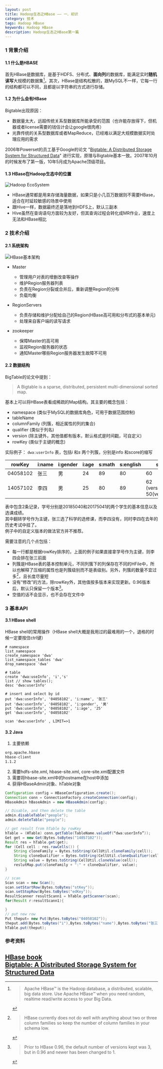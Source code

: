 ```yaml
---
layout: post
title: Hadoop生态之HBase —— 一、初识
category: 技术
tags: Hadoop HBase
keywords: Hadoop HBase
description: Hadoop生态之HBase第一篇
---
```


### 1 背景介绍

#### 1.1 什么是HBASE

首先HBase是数据库，是基于HDFS、分布式、**面向列**的数据库，能满足实时**随机读写**大规模的数据集[^1]。其次，HBase是结构松散的，跟MySQL不一样，它每一行的结构都可以不同，且都是以字符串的方式进行存储。


#### 1.2 为什么会有HBase

Bigtable出现原因：
- 数据量太大，远超传统关系型数据库所能承受的范围（也许能存放得下，但机器或者license需要的钱估计会让google很肉疼）
- 光靠传统的关系型数据库或者MapReduce，已经难以满足大规模数据实时处理应用的需求

2006年Powerset的员工基于Google的论文 "[Bigtable: A Distributed Storage System for Structured Data](https://ai.google/research/pubs/pub27898)" 进行实现，原理与Bigtable基本一致。2007年10月的时候发布了第一版，10年5月成为Apache顶级项目。

#### 1.3 HBase在Hadoop生态中的位置

![Hadoop EcoSystem](https://www.mssqltips.com/tipimages2/3260_Apache_Hadoop_Ecosystem.JPG)

- HBase通常都是用来存储海量数据，如果只是小几百万数据则不需要HBase，适合在时延较敏感的场景中使用
- 跟Hive一样，数据最终还是落地到HDFS上，默认三副本
- Hive虽然在查询语句方面较为友好，但其查询过程会转化成MR作业，速度上无法和HBase相比

### 2 技术介绍

#### 2.1 系统架构

![HBase基本架构](https://www.ibm.com/developerworks/cn/data/library/techarticle/dm-1306zhanglp/1.gif)

- Master  
    - 管理用户对表的增删改查等操作
    - 维护Region服务器列表
    - 负责在Region分裂或合并后，重新调整Region的分布
    - 负载均衡

- RegionServers
    - 负责存储和维护分配给自己的Region(HBase高可用和分布式的基本单元)
    - 处理来自客户端的读写请求

- zookeeper
    - 保障Master的高可用
    - 监视Region服务器的状态
    - 通知Master哪些Region服务器发生故障不可用

#### 2.2 数据结构

BigTable的论文中提到：  
> A Bigtable is a sparse, distributed, persistent multi-dimensional sorted map.

基本上可以将HBase表看成稀疏的Map结构。其主要的概念包括：
- namespace (类似于MySQL的数据库角色，可用于数据范围控制)
- tableName
- columnFamily (列簇，相近属性的列的集合)
- qualifier (类似于列名)
- version (除主键外，其他值都有版本，默认格式是时间戳，可自定义)
- rowKey (类似于主键的概念)

实际例子： `dwa:userInfo` 表，包括*i* 和*s* 两个列簇，分别是info 和score的缩写

rowKey | i:name | i:gender | i:age | s:math | s:english | s:history | s:science
---    |  ---   |   ---    |  ---  |  ---   |   ---    | --- | ---
04058102 | 张三 | 男 | 24 | 89 | 80 | 60 | 93
14057102 | 李四 | 男 | 25 | 80 | 89 | 62 (version:2018) 50(version:2017) |

表中包含2条记录，学号分别是20185040和20175041的两个学生的基本信息以及选课成绩。     
其中翻转学号作为主键，张三选了科学的选修课，而李四没有，同时李四在去年的历史考试中挂了。    
例子中的自定义版本的做法官方并不推荐。

需要注意的几个点包括：
- 每一行都是根据rowKey排序的，上面的例子如果直接拿学号作为主键，则李四会排在张三前面
- 列簇是HBase表的基本控制单元，不同列簇下的列保存在不同的HFile中，所以也解释了压缩的属性也是列簇级别而不是表级别。另外，列簇的数量不宜过多[^2]，且长度尽量短
- 没有“修改”的方法，除rowKey外，其他值按多版本来实现更新。0.96版本后，默认只保留一个版本[^3]。
- 空值的话不会显示，也不会存在文件中

### 3 基本API

#### 3.1 HBase shell

HBase shell的常用操作（HBase shell大概是我用过的最难用的一个，退格的时候一定要按住ctrl键）
```
# namespace
list_namespace
create_namespace 'dwa'
list_namespace_tables 'dwa'
drop_namespace 'dwa'

# table
create 'dwa:useInfo', 'i','s'
list // show tables();
desc 'dwa:userInfo'

# insert and select by id
put 'dwa:userInfo', '04058102', 'i:name', '张三'
put 'dwa:userInfo', '04058102', 'i:gender', '男'
put 'dwa:userInfo', '04058102', 'i:age', '25'
get 'dwa:userInfo', '04058102' 

scan 'dwa:userInfo' , LIMIT=>1
```
#### 3.2 Java
1. 主要依赖
```xml
org.apache.hbase
hbase-client
1.1.2
```
2. 需要hdfs-site.xml, hbase-site.xml, core-site.xml配置文件
3. 需要将hbase-site.xml中的hostname在host中添加
4. 获得HBaseAdmin对象、hTable对象

```Java
Configuration config = HBaseConfiguration.create();
Connection conn = ConnectionFactory.createConnection(config);
HBaseAdmin hBaseAdmin = new HBaseAdmin(config); 

// Disable, and then delete the table
admin.disableTable("people");
admin.deleteTable("people");

// get result from hTable by rowKey
hTable = (HTable) conn.getTable(TableName.valueOf(“dwa:userInfo”));
Get get = new Get(Bytes.toBytes("14057102"));
Result res = hTable.get(get);
for (Cell cell : res.rawCells()) {
    String cloneFamily = Bytes.toString(CellUtil.cloneFamily(cell));
    String cloneQualifier = Bytes.toString(CellUtil.cloneQualifier(cell));
    String value = Bytes.toString(CellUtil.cloneValue(cell));
    reslutMap.put(cloneFamily + ":" + cloneQualifier, value);
}

// scan
Scan scan = new Scan();
scan.setStartRow(Bytes.toBytes("stKey"));
scan.setStopRow(Bytes.toBytes("edKey"));
ResultScanner resultScann1 = hTable.getScanner(scan);
for(Result r:resultScann1){

}
// put new row
Put theput= new Put(Bytes.toBytes("04058102"));
theput.add(Bytes.toBytes("i"),Bytes.toBytes("name"),Bytes.toBytes("张三"));
hTable.put(theput);
```

### 参考资料

[HBase book](http://hbase.apache.org/book.html#regions.arch)  
[Bigtable: A Distributed Storage System for Structured Data](https://ai.google/research/pubs/pub27898)
---

[^1]: > Apache HBase™ is the Hadoop database, a distributed, scalable, big data store. 
Use Apache HBase™ when you need random, realtime read/write access to your Big Data.

[^2]: > HBase currently does not do well with anything about two or three column families so keep the number of column families in your schema low.

[^3]: > Prior to HBase 0.96, the default number of versions kept was 3, but in 0.96 and newer has been changed to 1.
